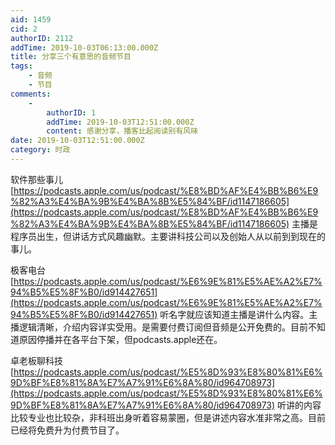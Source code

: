 ```yaml
---
aid: 1459
cid: 2
authorID: 2112
addTime: 2019-10-03T06:13:00.000Z
title: 分享三个有意思的音频节目
tags:
    - 音频
    - 节目
comments:
    -
        authorID: 1
        addTime: 2019-10-03T12:51:00.000Z
        content: 感谢分享，播客比起阅读别有风味
date: 2019-10-03T12:51:00.000Z
category: 时政
---
```


软件那些事儿 [https://podcasts.apple.com/us/podcast/%E8%BD%AF%E4%BB%B6%E9%82%A3%E4%BA%9B%E4%BA%8B%E5%84%BF/id1147186605](https://podcasts.apple.com/us/podcast/%E8%BD%AF%E4%BB%B6%E9%82%A3%E4%BA%9B%E4%BA%8B%E5%84%BF/id1147186605) 主播是程序员出生，但讲话方式风趣幽默。主要讲科技公司以及创始人从以前到到现在的事儿。

极客电台 [https://podcasts.apple.com/us/podcast/%E6%9E%81%E5%AE%A2%E7%94%B5%E5%8F%B0/id914427651](https://podcasts.apple.com/us/podcast/%E6%9E%81%E5%AE%A2%E7%94%B5%E5%8F%B0/id914427651) 听名字就应该知道主播是讲什么内容。主播逻辑清晰，介绍内容详实受用。是需要付费订阅但音频是公开免费的。目前不知道原因停播并在各平台下架，但podcasts.apple还在。

卓老板聊科技 [https://podcasts.apple.com/us/podcast/%E5%8D%93%E8%80%81%E6%9D%BF%E8%81%8A%E7%A7%91%E6%8A%80/id964708973](https://podcasts.apple.com/us/podcast/%E5%8D%93%E8%80%81%E6%9D%BF%E8%81%8A%E7%A7%91%E6%8A%80/id964708973) 听讲的内容比较专业也比较杂，非科班出身听着容易蒙圈，但是讲述内容水准非常之高。目前已经将免费升为付费节目了。
